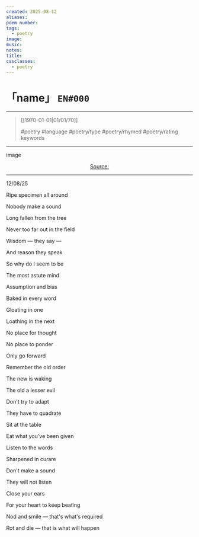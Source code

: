 ```yaml
---
created: 2025-08-12
aliases:
poem number:
tags:
  - poetry
image:
music:
notes:
title:
cssclasses:
  - poetry
---
```

# 「name」 `EN#000`

---

> [[1970-01-01|01/01/70]]
>  
> #poetry
> #language
> #poetry/type
> #poetry/rhymed
> #poetry/rating
> keywords

---

image

<center class="img_caption"><a href="https://" class="source-link">Source: </a></center>

---

12/08/25

Ripe specimen all around

Nobody make a sound

Long fallen from the tree

Never too far out in the field

Wisdom — they say —

And reason they speak

So why do I seem to be

The most astute mind

Assumption and bias

Baked in every word

Gloating in one

Loathing in the next

No place for thought

No place to ponder

Only go forward

Remember the old order 

The new is waking

The old a lesser evil

Don't try to adapt

They have to quadrate

  

Sit at the table

Eat what you've been given

Listen to the words

Sharpened in curare

Don't make a sound

They will not listen

Close your ears

For your heart to keep beating 

Nod and smile — that's what's required

Rot and die — that is what will happen
